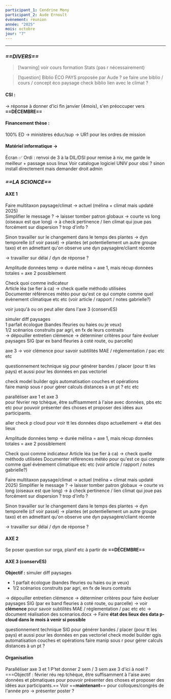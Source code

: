 ```yaml
---
participant_1: Cendrine Mony
participant_2: Aude Ernoult
évènement: réunion
année: "2025"
mois: octobre
jour: "7"
---
```







_________________________
### *==DIVERS==*


>[!warning] voir cours formation Stats (pas r nécessairement)

>[!question] Biblio ÉCO PAYS proposée par Aude ?
se faire une biblio / cours / concept éco paysage 
check biblio lien avec le climat ? 
#### CSI :

→ réponse à donner d'ici fin janvier (4mois), s'en préoccuper vers **==DÉCEMBRE==**

#### Financement thèse :

100% ED → ministères éduc/sup → UR1 pour les ordres de mission

#### Matériel informatique →

Écran ✅
Ordi : renvoi de 3 à la DIL/DSI pour remise à niv, me garde le meilleur + passage sous linux
Voir catalogue logiciel UNIV pour obsi ? sinon install directement mais demander droit admin

### *==LA SCIONCE==*

#### AXE 1

Faire multitaxon paysage/climat → actuel (mélina + climat mais updaté 2025)  
Simplifier le message ? → laisser tomber patron globaux → courte vs long (oiseaux est que long) → à check pertinence / lien climat qui joue pas forcément sur dispersion ? trop d'info ?

Sinon travailler sur le changement dans le temps des plantes → dyn temporelle (cf voir passé) → plantes (et potentiellement un autre groupe taxo) et en admettant qu'on observe une dyn paysagère/cliamt récente

→ travailler sur délai / dyn de réponse ?

 Amplitude données temp → durée mélina = axe 1, mais récup données totales = axe 2 possiblement

Check quoi comme indicateur  
Article léa (se fier à ca) → check quelle méthodo utilisées  
Documenter références météo pour qu'est ce qui compte comme quel évènement climatique etc etc (voir article / rapport / notes gabrielle?)

voir jusqu'à ou on peut aller dans l'axe 3 (conservES)

simuler diff paysages  
1 parfait écologue (bandes lfeuries ou haies ou je veux)  
1/2 scénarios construits par agri, en fx de leurs contraits  
→ dépouiller entretien clémence → déterminer critères pour faire évoluer paysages SIG (par ex band fleuries à coté route, ou parcelle)

axe 3 → voir clémence pour savoir subtilités MAE / réglementation / pac etc etc

questionnement technique sig pour générer bandes / placer (pour tt les pays) et aussi pour les données en pas vectoriel

check model builder qgis automatisation couches et opérations  
faire manip sous r pour gérer calculs distances à un pt ? etc etc

paralléliser axe 1 et axe 3  
pour février rep tchèque, être suffisamment à l'aise avec données, pbs etc etc pour pouvoir présenter des choses et proposer des idées aux participants.

aller check p cloud pour voir tt les données dispo actuellement → état des lieux



Amplitude données temp → durée mélina = axe 1, mais récup données totales = axe 2 possiblement

Check quoi comme indicateur 
Article léa (se fier à ca) → check quelle méthodo utilisées
Documenter références météo pour qu'est ce qui compte comme quel évènement climatique etc etc (voir article / rapport / notes gabrielle?)



Faire multitaxon paysage/climat → actuel (mélina + climat mais updaté 2025)
Simplifier le message ? → laisser tomber patron globaux → courte vs long (oiseaux est que long) → à check pertinence / lien climat qui joue pas forcément sur dispersion ? trop d'info ?

Sinon travailler sur le changement dans le temps des plantes → dyn temporelle (cf voir passé) → plantes (et potentiellement un autre groupe taxo) et en admettant qu'on observe une dyn paysagère/cliamt récente

→ travailler sur délai / dyn de réponse ?



#### AXE 2

Se poser question sur orga, planif etc à partir de **==DÉCEMBRE==**

#### AXE 3 (conservES)

**Objectif :** simuler diff paysages 
- 1 parfait écologue (bandes lfeuries ou haies ou je veux)
- 1/2 scénarios construits par agri, en fx de leurs contraits

→ dépouiller entretien clémence → déterminer critères pour faire évoluer paysages SIG (par ex band fleuries à coté route, ou parcelle)
→ voir **clémence** pour savoir subtilités MAE / réglementation / pac etc etc
→ document réalisation des scenarios.docx
→ Faire **état des lieux des data p-cloud dans le mois à venir si possible**

questionnement technique SIG pour générer bandes / placer (pour tt les pays) et aussi pour les données en pas vectoriel
check model builder qgis automatisation couches et opérations
faire manip sous r pour gérer calculs distances à un pt ? 


#### Organisation

Paralléliser axe 3 et 1
P'tet donner 2 sem / 3 sem axe 3 d'ici à noel ?
===Objectif : février réu rep tchèque, être suffisamment à l'aise avec données et pbmatiques pour pouvoir présenter des choses et proposer des idées aux participants.==
Voir ==**maintenant**== pour colloques/congrès de l'année pro → présenter poster ?

